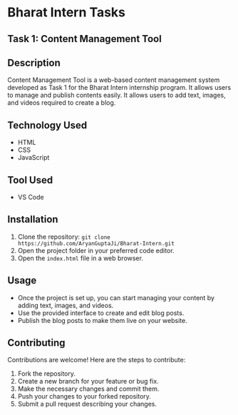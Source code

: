 <p align="center">
  <h1>Bharat Intern Tasks</h1>
</p>

## Task 1: Content Management Tool

## Description
Content Management Tool is a web-based content management system developed as Task 1 for the Bharat Intern internship program. It allows users to manage and publish contents easily. It allows users to add text, images, and videos required to create a blog.

## Technology Used
- HTML
- CSS
- JavaScript

## Tool Used
- VS Code

## Installation
1. Clone the repository: `git clone https://github.com/AryanGuptaJi/Bharat-Intern.git`
2. Open the project folder in your preferred code editor.
3. Open the `index.html` file in a web browser.

## Usage
- Once the project is set up, you can start managing your content by adding text, images, and videos.
- Use the provided interface to create and edit blog posts.
- Publish the blog posts to make them live on your website.

## Contributing
Contributions are welcome! Here are the steps to contribute:
1. Fork the repository.
2. Create a new branch for your feature or bug fix.
3. Make the necessary changes and commit them.
4. Push your changes to your forked repository.
5. Submit a pull request describing your changes.

